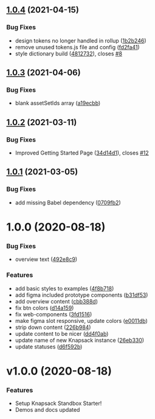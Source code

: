 ## [1.0.4](https://github.com/knapsack-cloud/sandbox-starter/compare/v1.0.3...v1.0.4) (2021-04-15)


### Bug Fixes

* design tokens no longer handled in rollup ([1b2b246](https://github.com/knapsack-cloud/sandbox-starter/commit/1b2b246e85b5f4d6eee4f455d14e15dcd5aff3b5))
* remove unused tokens.js file and config ([fd2fa41](https://github.com/knapsack-cloud/sandbox-starter/commit/fd2fa411c467b9c88fa4e88321e16732cd31ee4e))
* style dictionary build ([4812732](https://github.com/knapsack-cloud/sandbox-starter/commit/4812732a1699617345761a365c69bdcf9e3a90f6)), closes [#8](https://github.com/knapsack-cloud/sandbox-starter/issues/8)

## [1.0.3](https://github.com/knapsack-cloud/sandbox-starter/compare/v1.0.2...v1.0.3) (2021-04-06)


### Bug Fixes

* blank assetSetIds array ([a19ecbb](https://github.com/knapsack-cloud/sandbox-starter/commit/a19ecbb989e978d55428abb7398c4c3faba41da7))

## [1.0.2](https://github.com/knapsack-cloud/sandbox-starter/compare/v1.0.1...v1.0.2) (2021-03-11)


### Bug Fixes

* Improved Getting Started Page ([34d14d1](https://github.com/knapsack-cloud/sandbox-starter/commit/34d14d1d6ba2c04c34d2acda9d06b97b90b47745)), closes [#12](https://github.com/knapsack-cloud/sandbox-starter/issues/12)

## [1.0.1](https://github.com/knapsack-cloud/sandbox-starter/compare/v1.0.0...v1.0.1) (2021-03-05)


### Bug Fixes

* add missing Babel dependency ([0709fb2](https://github.com/knapsack-cloud/sandbox-starter/commit/0709fb2446d7d7253901cbaf275cf2abe11260ea))

# 1.0.0 (2020-08-18)


### Bug Fixes

* overview text ([492e8c9](https://github.com/knapsack-cloud/Instance-1/commit/492e8c9cc09c3692fcf1b994e7ee26efb599dd6e))


### Features

* add basic styles to examples ([4f8b718](https://github.com/knapsack-cloud/Instance-1/commit/4f8b7188c6b0c17efc724ad04a740e2573bcb149))
* add figma included prototype components ([b31df53](https://github.com/knapsack-cloud/Instance-1/commit/b31df5340f636876b4fb53f85b2dede0bd650b34))
* add overview content ([cbb388d](https://github.com/knapsack-cloud/Instance-1/commit/cbb388dc2bc57520085ff39297515ab72aa44551))
* fix btn colors ([d14a159](https://github.com/knapsack-cloud/Instance-1/commit/d14a159fc0bf000032bd5eece767978ad1727d32))
* fix web-components ([3fd1516](https://github.com/knapsack-cloud/Instance-1/commit/3fd15163bb17f3a911673791db44ed359b298987))
* make figma slot responsive, update colors ([e0011db](https://github.com/knapsack-cloud/Instance-1/commit/e0011db493a2220ed94c9dded2d8c7f6e9b30c9f))
* strip down content ([226b984](https://github.com/knapsack-cloud/Instance-1/commit/226b9843918783735bf9b407d3f7920c2970f035))
* update content to be nicer ([dd4f0ab](https://github.com/knapsack-cloud/Instance-1/commit/dd4f0aba18833cdc8a0c8d5f80940523711fd0f7))
* update name of new Knapsack instance ([26eb330](https://github.com/knapsack-cloud/Instance-1/commit/26eb3303e2503a74d26195365287f2c881942f28))
* update statuses ([d6f592b](https://github.com/knapsack-cloud/Instance-1/commit/d6f592b6bced74e6b3c4a03fdfa7a3cb47f741ba))

# v1.0.0 (2020-08-18)

### Features

* Setup Knapsack Standbox Starter!
* Demos and docs updated
